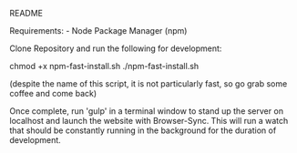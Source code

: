 README

Requirements:
    - Node Package Manager (npm)

Clone Repository and run the following for development:

chmod +x npm-fast-install.sh
./npm-fast-install.sh

(despite the name of this script, it is not particularly fast, so go grab some coffee and come back)

Once complete, run 'gulp' in a terminal window to stand up the server on localhost and launch the website with Browser-Sync. This will run a watch that should be constantly running in the background for the duration of development.